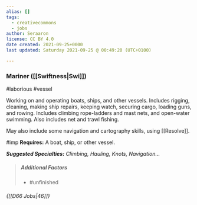 ```yaml
---
alias: []
tags:
  - creativecommons
  - jobs
author: Seraaron
license: CC BY 4.0
date created: 2021-09-25+0000
last updated: Saturday 2021-09-25 @ 00:49:20 (UTC+0100)

---
```


### Mariner ([[Swiftness|Swi]])

#laborious #vessel 

Working on and operating boats, ships, and other vessels. Includes rigging, cleaning, making ship repairs, keeping watch, securing cargo, loading guns, and rowing. Includes climbing rope-ladders and mast nets, and open-water swimming. Also includes net and trawl fishing.

May also include some navigation and cartography skills, using [[Resolve]].

#imp **Requires:** A boat, ship, or other vessel.

_**Suggested Specialties:** Climbing, Hauling, Knots, Navigation…_

> ##### Additional Factors
>
> -   #unfinished

###### {[[D66 Jobs|46]]}
